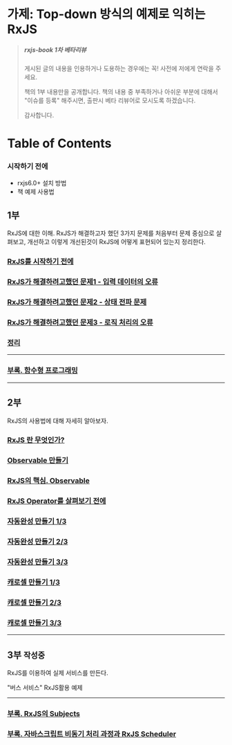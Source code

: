 # 가제: Top-down 방식의 예제로 익히는 RxJS

> ##### rxjs-book 1차 베타리뷰
> 
> 게시된 글의 내용을 인용하거나 도용하는 경우에는 꼭! 사전에 저에게 연락을 주세요.
> 
> 책의 1부 내용만을 공개합니다.
> 책의 내용 중 부족하거나 아쉬운 부분에 대해서 "이슈를 등록" 해주시면,
> 출판시 베타 리뷰어로 모시도록 하겠습니다.
> 
> 감사합니다.


# Table of Contents

### 시작하기 전에
- rxjs6.0+ 설치 방법
- 책 예제 사용법

## 1부
RxJS에 대한 이해.
RxJS가 해결하고자 했던 3가지 문제를 처음부터 문제 중심으로 살펴보고, 개선하고 이렇게 개선된것이 RxJS에 어떻게 표현되어 있는지 정리한다.


### [RxJS를 시작하기 전에](https://github.com/sculove/rxjs-book/blob/master/docs/part1/01.intro.md)

### [RxJS가 해결하려고했던 문제1 - 입력 데이터의 오류](https://github.com/sculove/rxjs-book/blob/master/docs/part1/02.input.md)

### [RxJS가 해결하려고했던 문제2 - 상태 전파 문제](https://github.com/sculove/rxjs-book/blob/master/docs/part1/03.state.md)

### [RxJS가 해결하려고했던 문제3 - 로직 처리의 오류](https://github.com/sculove/rxjs-book/blob/master/docs/part1/04.logic.md)

### [정리](https://github.com/sculove/rxjs-book/blob/master/docs/part1/05.summary.md)


-----------------------------
### [부록. 함수형 프로그래밍](https://github.com/sculove/rxjs-book/blob/master/docs/part1/99.funtional.md)

-----------------------------

## 2부
RxJS의 사용법에 대해 자세히 알아보자.
### [RxJS 란 무엇인가?](https://gitlab.com/sculove/rxjs-book/blob/master/docs/part2/01.%20What%20is%20rxjs.md)
### [Observable 만들기](https://gitlab.com/sculove/rxjs-book/blob/master/docs/part2/02.%20How%20to%20create%20Observable.md) 

### [RxJS의 핵심. Observable](https://gitlab.com/sculove/rxjs-book/blob/master/docs/part2/03.%20Core%20of%20RxJS%20-%20Observable.md) 

### [RxJS Operator를 살펴보기 전에](https://gitlab.com/sculove/rxjs-book/blob/master/docs/part2/04.%20Before%20learning%20operator.md) 

### [자동완성 만들기 1/3](https://gitlab.com/sculove/rxjs-book/blob/master/docs/part2/05.%20autocomplete-1.md) 

### [자동완성 만들기 2/3](https://gitlab.com/sculove/rxjs-book/blob/master/docs/part2/05.%20autocomplete-2.md) 

### [자동완성 만들기 3/3](https://gitlab.com/sculove/rxjs-book/blob/master/docs/part2/05.%20autocomplete-3.md) 

### [캐로셀 만들기 1/3](https://gitlab.com/sculove/rxjs-book/blob/master/docs/part2/08.%20carousel-1.md) 

### [캐로셀 만들기 2/3](https://gitlab.com/sculove/rxjs-book/blob/master/docs/part2/09.%20carousel-2.md) 

### [캐로셀 만들기 3/3](https://gitlab.com/sculove/rxjs-book/blob/master/docs/part2/10.%20carousel-3.md)

--------------------------------
## 3부 `작성중`
RxJS를 이용하여 실제 서비스를 만든다.

"버스 서비스" RxJS활용 예제

-----------------------------
### [부록. RxJS의 Subjects](https://gitlab.com/sculove/rxjs-book/blob/master/docs/part2/07-1.%20subjects.md) 

### [부록. 자바스크립트 비동기 처리 과정과 RxJS Scheduler](https://gitlab.com/sculove/rxjs-book/blob/master/docs/part2/10-1.%20eventloop.md)

